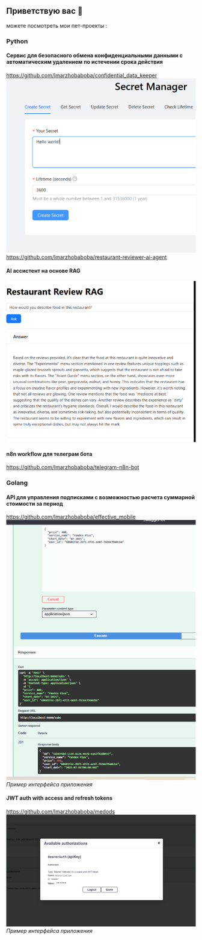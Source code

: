 ## Приветствую вас 👋 
можете посмотреть мои пет-проекты :
### Python
#### Сервис для безопасного обмена конфиденциальными данными с автоматическим удалением по истечении срока действия
https://github.com/Imarzhobaboba/confidential_data_keeper
![Скриншот интерфейса](screenshots\scr_confidential.png) 
https://github.com/Imarzhobaboba/restaurant-reviewer-ai-agent
#### AI ассистент на основе RAG
![Скриншот интерфейса](screenshots\scr_reviewer.png)  
#### n8n workflow для телеграм бота
https://github.com/Imarzhobaboba/telegram-n8n-bot

### Golang
#### API для управления подписками с возможностью расчета суммарной стоимости за период
https://github.com/Imarzhobaboba/effective_mobile
![Скриншот интерфейса](screenshots\scr_subscription_service.png)  
*Пример интерфейса приложения*
#### JWT auth with access and refresh tokens
https://github.com/Imarzhobaboba/medods
![Скриншот интерфейса](screenshots\scr_auth.png)  
*Пример интерфейса приложения*
<!--
**Imarzhobaboba/Imarzhobaboba** is a ✨ _special_ ✨ repository because its `README.md` (this file) appears on your GitHub profile.

Here are some ideas to get you started:

- 🔭 I’m currently working on ...
- 🌱 I’m currently learning ...
- 👯 I’m looking to collaborate on ...
- 🤔 I’m looking for help with ...
- 💬 Ask me about ...
- 📫 How to reach me: ...
- 😄 Pronouns: ...
- ⚡ Fun fact: ...
-->